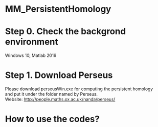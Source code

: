 # MM_PersistentHomology

# Step 0. Check the backgrond environment
Windows 10, Matlab 2019

# Step 1. Download Perseus
Please download perseusWin.exe for computing the persistent homology and put it under the folder named by Perseus.  
Website: http://people.maths.ox.ac.uk/nanda/perseus/

# How to use the codes?


